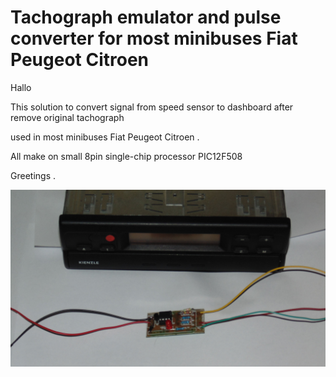 # Tachograph emulator and pulse converter for most minibuses Fiat Peugeot Citroen


Hallo

This solution to convert signal from speed sensor to dashboard after remove original tachograph

used in most minibuses Fiat Peugeot Citroen .

All make on small 8pin single-chip processor PIC12F508 

Greetings . 

<img src="https://raw.githubusercontent.com/SP6QKX/Tachograph-emulator-and-pulse-converter-Fiat-Peugeot-Citroen/master/1.jpg">
